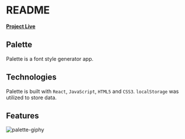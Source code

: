 # README
[**Project Live**](https://juneseong.github.io/palette)

## Palette
Palette is a font style generator app.

## Technologies
Palette is built with `React`, `JavaScript`, `HTML5` and `CSS3`. `localStorage` was utilized to store data.

## Features
![palette-giphy](https://user-images.githubusercontent.com/57915629/85969456-af44aa80-b995-11ea-934c-ee3083709a59.gif)